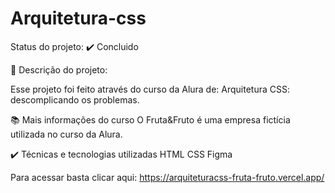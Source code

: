 # Arquitetura-css
Status do projeto: ✔️ Concluido

🔨 Descrição do projeto:

Esse projeto foi feito através do curso da Alura de: Arquitetura CSS: descomplicando os problemas.

📚 Mais informações do curso
O Fruta&Fruto é uma empresa fictícia utilizada no curso da Alura.

✔️ Técnicas e tecnologias utilizadas
HTML
CSS
Figma

Para acessar basta clicar aqui: https://arquiteturacss-fruta-fruto.vercel.app/
